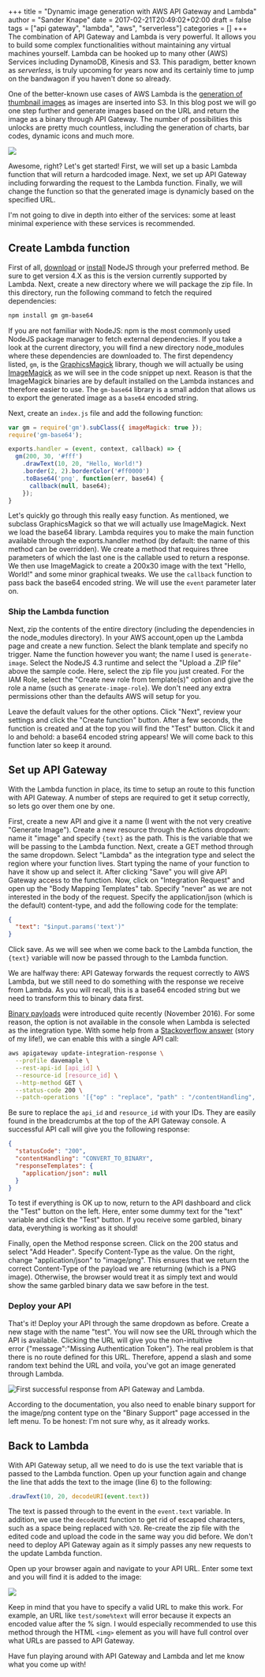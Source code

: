 +++
title = "Dynamic image generation with AWS API Gateway and Lambda"
author = "Sander Knape"
date = 2017-02-21T20:49:02+02:00
draft = false
tags = ["api gateway", "lambda", "aws", "serverless"]
categories = []
+++
The combination of API Gateway and Lambda is very powerful. It allows you to build some complex functionalities without maintaining any virtual machines yourself. Lambda can be hooked up to many other (AWS) Services including DynamoDB, Kinesis and S3. This paradigm, better known as _serverless_, is truly upcoming for years now and its certainly time to jump on the bandwagon if you haven't done so already.

One of the better-known use cases of AWS Lambda is the [generation of thumbnail images](http://docs.aws.amazon.com/lambda/latest/dg/with-s3-example.html) as images are inserted into S3. In this blog post we will go one step further and generate images based on the URL and return the image as a binary through API Gateway. The number of possibilities this unlocks are pretty much countless, including the generation of charts, bar codes, dynamic icons and much more.

![](/images/final_api_response.png)

Awesome, right? Let's get started! First, we will set up a basic Lambda function that will return a hardcoded image. Next, we set up API Gateway including forwarding the request to the Lambda function. Finally, we will change the function so that the generated image is dynamicly based on the specified URL.

I'm not going to dive in depth into either of the services: some at least minimal experience with these services is recommended.

## Create Lambda function

First of all, [download](https://nodejs.org/en/download/) or [install](https://nodejs.org/en/download/package-manager/) NodeJS through your preferred method. Be sure to get version 4.X as this is the version currently supported by Lambda. Next, create a new directory where we will package the zip file. In this directory, run the following command to fetch the required dependencies:

```bash
npm install gm gm-base64
```

If you are not familiar with NodeJS: npm is the most commonly used NodeJS package manager to fetch external dependencies. If you take a look at the current directory, you will find a new directory node_modules where these dependencies are downloaded to. The first dependency listed, `gm`, is the [GraphicsMagick](http://www.graphicsmagick.org/) library, though we will actually be using [ImageMagick](https://www.imagemagick.org/script/index.php) as we will see in the code snippet up next. Reason is that the ImageMagick binaries are by default installed on the Lambda instances and therefore easier to use. The `gm-base64` library is a small addon that allows us to export the generated image as a `base64` encoded string.

Next, create an `index.js` file and add the following function:

```javascript
var gm = require('gm').subClass({ imageMagick: true });
require('gm-base64');

exports.handler = (event, context, callback) => {
  gm(200, 30, '#fff')
    .drawText(10, 20, "Hello, World!")
    .border(2, 2).borderColor('#ff0000')
    .toBase64('png', function(err, base64) {
      callback(null, base64);
    });
}
```

Let's quickly go through this really easy function. As mentioned, we subclass GraphicsMagick so that we will actually use ImageMagick. Next we load the base64 library. Lambda requires you to make the main function available through the exports.handler method (by default: the name of this method can be overridden). We create a method that requires three parameters of which the last one is the callable used to return a response. We then use ImageMagick to create a 200x30 image with the text "Hello, World!" and some minor graphical tweaks. We use the `callback` function to pass back the base64 encoded string. We will use the `event` parameter later on.

### Ship the Lambda function

Next, zip the contents of the entire directory (including the dependencies in the node_modules directory). In your AWS account,open up the Lambda page and create a new function. Select the blank template and specify no trigger. Name the function however you want; the name I used is `generate-image`. Select the NodeJS 4.3 runtime and select the "Upload a .ZIP file" above the sample code. Here, select the zip file you just created. For the IAM Role, select the "Create new role from template(s)" option and give the role a name (such as `generate-image-role`). We don't need any extra permissions other than the defaults AWS will setup for you.

Leave the default values for the other options. Click "Next", review your settings and click the "Create function" button. After a few seconds, the function is created and at the top you will find the "Test" button. Click it and lo and behold: a base64 encoded string appears! We will come back to this function later so keep it around.

## Set up API Gateway

With the Lambda function in place, its time to setup an route to this function with API Gateway. A number of steps are required to get it setup correctly, so lets go over them one by one.

First, create a new API and give it a name (I went with the not very creative "Generate Image"). Create a new resource through the Actions dropdown: name it "image" and specify `{text}` as the path. This is the variable that we will be passing to the Lambda function. Next, create a GET method through the same dropdown. Select "Lambda" as the integration type and select the region where your function lives. Start typing the name of your function to have it show up and select it. After clicking "Save" you will give API Gateway access to the function. Now, click on "Integration Request" and open up the "Body Mapping Templates" tab. Specify "never" as we are not interested in the body of the request. Specify the application/json (which is the default) content-type, and add the following code for the template:

```json
{
  "text": "$input.params('text')"
}

```

Click save. As we will see when we come back to the Lambda function, the `{text}` variable will now be passed through to the Lambda function.

We are halfway there: API Gateway forwards the request correctly to AWS Lambda, but we still need to do something with the response we receive from Lambda. As you will recall, this is a base64 encoded string but we need to transform this to binary data first.

[Binary payloads](https://aws.amazon.com/about-aws/whats-new/2016/11/binary-data-now-supported-by-api-gateway/) were introduced quite recently (November 2016). For some reason, the option is not available in the console when Lambda is selected as the integration type. With some help from a [Stackoverflow answer](http://stackoverflow.com/a/41434295) (story of my life!), we can enable this with a single API call:

```bash
aws apigateway update-integration-response \
  --profile davemaple \
  --rest-api-id [api_id] \
  --resource-id [resource_id] \
  --http-method GET \
  --status-code 200 \
  --patch-operations '[{"op" : "replace", "path" : "/contentHandling", "value" : "CONVERT_TO_BINARY"}]'
```

Be sure to replace the `api_id` and `resource_id` with your IDs. They are easily found in the breadcrumbs at the top of the API Gateway console. A successful API call will give you the following response:

```json
{
  "statusCode": "200",
  "contentHandling": "CONVERT_TO_BINARY",
  "responseTemplates": {
    "application/json": null
  }
}
```

To test if everything is OK up to now, return to the API dashboard and click the "Test" button on the left. Here, enter some dummy text for the "text" variable and click the "Test" button. If you receive some garbled, binary data, everything is working as it should!

Finally, open the Method response screen. Click on the 200 status and select "Add Header". Specify Content-Type as the value. On the right, change "application/json" to "image/png". This ensures that we return the correct Content-Type of the payload we are returning (which is a PNG image). Otherwise, the browser would treat it as simply text and would show the same garbled binary data we saw before in the test.

### Deploy your API

That's it! Deploy your API through the same dropdown as before. Create a new stage with the name "test". You will now see the URL through which the API is available. Clicking the URL will give you the non-intuitive error {"message":"Missing Authentication Token"}. The real problem is that there is no route defined for this URL. Therefore, append a slash and some random text behind the URL and voila, you've got an image generated through Lambda.

![First successful response from API Gateway and Lambda.](/images/first_api_response.png)

According to the documentation, you also need to enable binary support for the image/png content type on the "Binary Support" page accessed in the left menu. To be honest: I'm not sure why, as it already works.

## Back to Lambda

With API Gateway setup, all we need to do is use the text variable that is passed to the Lambda function. Open up your function again and change the line that adds the text to the image (line 6) to the following:

```javascript
.drawText(10, 20, decodeURI(event.text))
```

The text is passed through to the event in the `event.text` variable. In addition, we use the `decodeURI` function to get rid of escaped characters, such as a space being replaced with `%20`. Re-create the zip file with the edited code and upload the code in the same way you did before. We don't need to deploy API Gateway again as it simply passes any new requests to the update Lambda function.

Open up your browser again and navigate to your API URL. Enter some text and you will find it is added to the image:

![](/images/final_api_response.png)

Keep in mind that you have to specify a valid URL to make this work. For example, an URL like `test/some%text` will error because it expects an encoded value after the % sign. I would especially recommended to use this method through the HTML `<img>` element as you will have full control over what URLs are passed to API Gateway.

Have fun playing around with API Gateway and Lambda and let me know what you come up with!
